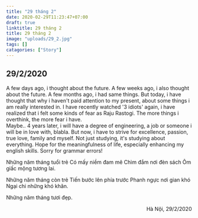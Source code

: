```yaml
---
title: "29 tháng 2"
date: 2020-02-29T11:23:47+07:00
draft: true
linktitle: 29 tháng 2
title: 29 tháng 2
image: "uploads/29_2.jpg"
tags: []
catagories: ["Story"]
---
```


## 29/2/2020


A few days ago, i thought about the future. A few weeks ago, i also thought about the future. A few months ago, i had same things. But today, i have thought that why i haven't paid attention to my present, about some things i am really interested in. I have recently watched '3 idiots' again, i have realized that i felt some kinds of fear as Raju Rastogi. The more things i overthink, the more fear i have.  
Maybe.. 4 years later, i will have a degree of engineering, a job or someone i will be in love with, blabla. But now, i have to strive for excellence, passion, true love, family and myself. Not just studying, it's studying about everything. Hope for the meaningfulness of life, especially enhancing my english skills.
Sorry for grammar errors!  

Những năm tháng tuổi trẻ
Có mấy niềm đam mê
Chìm đắm nơi đèn sách
Ôm giấc mộng tương lai.

Những năm tháng còn trẻ
Tiến bước lên phía trước
Phanh ngực nơi gian khó
Ngại chi những khó khăn.

Những năm tháng tươi đẹp.



<div style="text-align: right"> Hà Nội, 29/2/2020 </div>

















